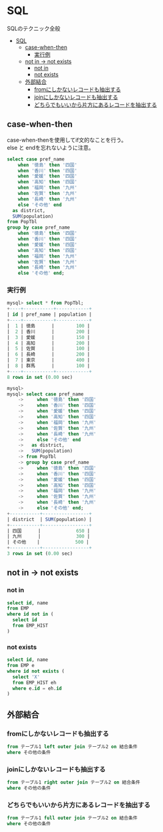 # SQL

SQLのテクニック全般

- [SQL](#sql)
  - [case-when-then](#case-when-then)
    - [実行例](#実行例)
  - [not in → not exists](#not-in--not-exists)
    - [not in](#not-in)
    - [not exists](#not-exists)
  - [外部結合](#外部結合)
    - [fromにしかないレコードも抽出する](#fromにしかないレコードも抽出する)
    - [joinにしかないレコードも抽出する](#joinにしかないレコードも抽出する)
    - [どちらでもいいから片方にあるレコードを抽出する](#どちらでもいいから片方にあるレコードを抽出する)

## case-when-then

case-when-thenを使用してif文的なことを行う。  
else と endを忘れないように注意。

```sql
select case pref_name
    when '徳島' then '四国'
    when '香川' then '四国'
    when '愛媛' then '四国'
    when '高知' then '四国'
    when '福岡' then '九州'
    when '佐賀' then '九州'
    when '長崎' then '九州'
    else 'その他' end
  as district,
  SUM(population)
from PopTbl
group by case pref_name
    when '徳島' then '四国'
    when '香川' then '四国'
    when '愛媛' then '四国'
    when '高知' then '四国'
    when '福岡' then '九州'
    when '佐賀' then '九州'
    when '長崎' then '九州'
    else 'その他' end;
```

### 実行例

```SQL
mysql> select * from PopTbl;
+----+-----------+------------+
| id | pref_name | population |
+----+-----------+------------+
|  1 | 徳島      |        100 |
|  2 | 香川      |        200 |
|  3 | 愛媛      |        150 |
|  4 | 高知      |        200 |
|  5 | 佐賀      |        100 |
|  6 | 長崎      |        200 |
|  7 | 東京      |        400 |
|  8 | 群馬      |        100 |
+----+-----------+------------+
8 rows in set (0.00 sec)

mysql> 
mysql> select case pref_name
    ->     when '徳島' then '四国'
    ->     when '香川' then '四国'
    ->     when '愛媛' then '四国'
    ->     when '高知' then '四国'
    ->     when '福岡' then '九州'
    ->     when '佐賀' then '九州'
    ->     when '長崎' then '九州'
    ->     else 'その他' end
    ->   as district,
    ->   SUM(population)
    -> from PopTbl
    -> group by case pref_name
    ->     when '徳島' then '四国'
    ->     when '香川' then '四国'
    ->     when '愛媛' then '四国'
    ->     when '高知' then '四国'
    ->     when '福岡' then '九州'
    ->     when '佐賀' then '九州'
    ->     when '長崎' then '九州'
    ->     else 'その他' end;
+-----------+-----------------+
| district  | SUM(population) |
+-----------+-----------------+
| 四国      |             650 |
| 九州      |             300 |
| その他    |             500 |
+-----------+-----------------+
3 rows in set (0.00 sec)
```

## not in → not exists

### not in

```sql
select id, name
from EMP
where id not in (
  select id
  from EMP_HIST
)
```

### not exists

```sql
select id, name
from EMP e
where id not exists (
  select 'X'
  from EMP_HIST eh
  where e.id = eh.id
)
```

## 外部結合

### fromにしかないレコードも抽出する
```sql
from テーブル1 left outer join テーブル2 on 結合条件
where その他の条件
```

### joinにしかないレコードも抽出する
```sql
from テーブル1 right outer join テーブル2 on 結合条件
where その他の条件
```

### どちらでもいいから片方にあるレコードを抽出する
```sql
from テーブル1 full outer join テーブル2 on 結合条件
where その他の条件
```

